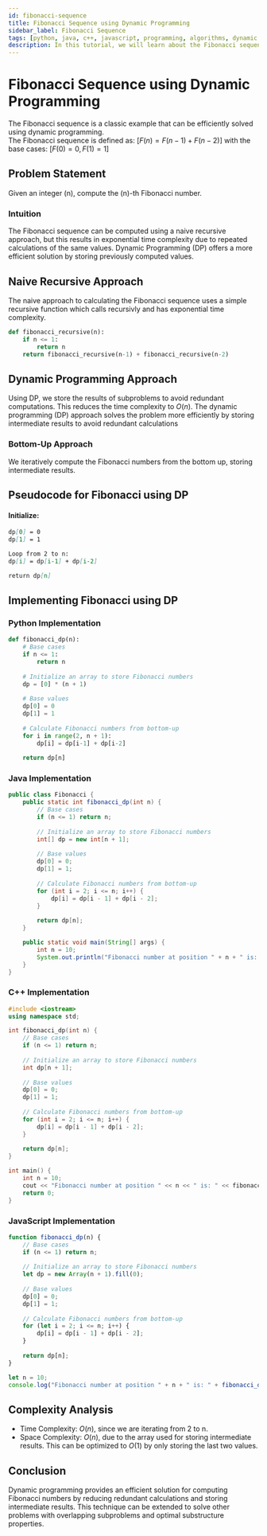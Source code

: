 ```yaml
---
id: fibonacci-sequence
title: Fibonacci Sequence using Dynamic Programming
sidebar_label: Fibonacci Sequence
tags: [python, java, c++, javascript, programming, algorithms, dynamic programming, tutorial, in-depth]
description: In this tutorial, we will learn about the Fibonacci sequence and its implementation using Dynamic Programming in Python, Java, C++, and JavaScript with detailed explanations and examples.
---
```


# Fibonacci Sequence using Dynamic Programming

The Fibonacci sequence is a classic example that can be efficiently solved using dynamic programming. <br> 
The Fibonacci sequence is defined as:
$[ F(n) = F(n-1) + F(n-2) ]$
with the base cases:
$[ F(0) = 0, F(1) = 1 ]$


## Problem Statement

Given an integer (n), compute the (n)-th Fibonacci number.

### Intuition

The Fibonacci sequence can be computed using a naive recursive approach, but this results in exponential time complexity due to repeated calculations of the same values. Dynamic Programming (DP) offers a more efficient solution by storing previously computed values.

## Naive Recursive Approach
The naive approach to calculating the Fibonacci sequence uses a simple recursive function which calls recursivly and has exponential time complexity.

```python
def fibonacci_recursive(n):
    if n <= 1:
        return n
    return fibonacci_recursive(n-1) + fibonacci_recursive(n-2)
```

## Dynamic Programming Approach

Using DP, we store the results of subproblems to avoid redundant computations. This reduces the time complexity to $O(n)$. The dynamic programming (DP) approach solves the problem more efficiently by storing intermediate results to avoid redundant calculations

### Bottom-Up Approach

We iteratively compute the Fibonacci numbers from the bottom up, storing intermediate results.

## Pseudocode for Fibonacci using DP

#### Initialize:

```markdown
dp[0] = 0
dp[1] = 1

Loop from 2 to n:
dp[i] = dp[i-1] + dp[i-2]

return dp[n]
```
## Implementing Fibonacci using DP

### Python Implementation

```python
def fibonacci_dp(n):
    # Base cases
    if n <= 1:
        return n
    
    # Initialize an array to store Fibonacci numbers
    dp = [0] * (n + 1)
    
    # Base values
    dp[0] = 0
    dp[1] = 1
    
    # Calculate Fibonacci numbers from bottom-up
    for i in range(2, n + 1):
        dp[i] = dp[i-1] + dp[i-2]
    
    return dp[n]
```

### Java Implementation

```java
public class Fibonacci {
    public static int fibonacci_dp(int n) {
        // Base cases
        if (n <= 1) return n;
        
        // Initialize an array to store Fibonacci numbers
        int[] dp = new int[n + 1];
        
        // Base values
        dp[0] = 0;
        dp[1] = 1;
        
        // Calculate Fibonacci numbers from bottom-up
        for (int i = 2; i <= n; i++) {
            dp[i] = dp[i - 1] + dp[i - 2];
        }
        
        return dp[n];
    }

    public static void main(String[] args) {
        int n = 10;
        System.out.println("Fibonacci number at position " + n + " is: " + fibonacci_dp(n));
    }
}

```
### C++ Implementation

```cpp
#include <iostream>
using namespace std;

int fibonacci_dp(int n) {
    // Base cases
    if (n <= 1) return n;
    
    // Initialize an array to store Fibonacci numbers
    int dp[n + 1];
    
    // Base values
    dp[0] = 0;
    dp[1] = 1;
    
    // Calculate Fibonacci numbers from bottom-up
    for (int i = 2; i <= n; i++) {
        dp[i] = dp[i - 1] + dp[i - 2];
    }
    
    return dp[n];
}

int main() {
    int n = 10;
    cout << "Fibonacci number at position " << n << " is: " << fibonacci_dp(n) << endl;
    return 0;
}
```

### JavaScript Implementation

```javascript
function fibonacci_dp(n) {
    // Base cases
    if (n <= 1) return n;
    
    // Initialize an array to store Fibonacci numbers
    let dp = new Array(n + 1).fill(0);
    
    // Base values
    dp[0] = 0;
    dp[1] = 1;
    
    // Calculate Fibonacci numbers from bottom-up
    for (let i = 2; i <= n; i++) {
        dp[i] = dp[i - 1] + dp[i - 2];
    }
    
    return dp[n];
}

let n = 10;
console.log("Fibonacci number at position " + n + " is: " + fibonacci_dp(n));
```

## Complexity Analysis

- Time Complexity: $O(n)$, since we are iterating from 2 to n.
- Space Complexity: $O(n)$, due to the array used for storing intermediate results. This can be optimized to $O(1)$ by only storing the last two values.

## Conclusion

Dynamic programming provides an efficient solution for computing Fibonacci numbers by reducing redundant calculations and storing intermediate results. This technique can be extended to solve other problems with overlapping subproblems and optimal substructure properties.